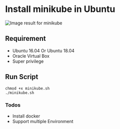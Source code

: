 

# Install minikube in Ubuntu

![Image result for minikube](https://cdn-images-1.medium.com/max/2400/1*RPlkI7b6Ek85uyaQ3qPS8w.jpeg)


## Requirement 
  - Ubuntu 16.04 Or Ubuntu 18.04
  - Oracle Virtual Box
  - Super privilege 

## Run Script
```
chmod +x minikube.sh
./minikube.sh
```



### Todos

 - Install docker
 - Support multiple Environment
